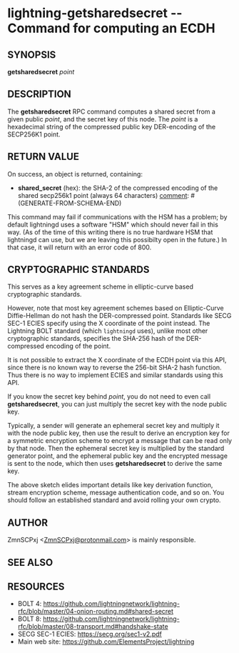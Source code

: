 lightning-getsharedsecret -- Command for computing an ECDH
==========================================================

SYNOPSIS
--------

**getsharedsecret** *point*

DESCRIPTION
-----------

The **getsharedsecret** RPC command computes a shared secret from a
given public *point*, and the secret key of this node.
The *point* is a hexadecimal string of the compressed public
key DER-encoding of the SECP256K1 point.

RETURN VALUE
------------

[comment]: # (GENERATE-FROM-SCHEMA-START)
On success, an object is returned, containing:
- **shared_secret** (hex): the SHA-2 of the compressed encoding of the shared secp256k1 point (always 64 characters)
[comment]: # (GENERATE-FROM-SCHEMA-END)

This command may fail if communications with the HSM has a
problem;
by default lightningd uses a software "HSM" which should
never fail in this way.
(As of the time of this writing there is no true hardware
HSM that lightningd can use, but we are leaving this
possibilty open in the future.)
In that case, it will return with an error code of 800.

CRYPTOGRAPHIC STANDARDS
-----------------------

This serves as a key agreement scheme in elliptic-curve based
cryptographic standards.

However, note that most key agreement schemes based on
Elliptic-Curve Diffie-Hellman do not hash the DER-compressed
point.
Standards like SECG SEC-1 ECIES specify using the X coordinate
of the point instead.
The Lightning BOLT standard (which `lightningd` uses), unlike
most other cryptographic standards, specifies the SHA-256 hash
of the DER-compressed encoding of the point.

It is not possible to extract the X coordinate of the ECDH point
via this API, since there is no known way to reverse the 256-bit
SHA-2 hash function.
Thus there is no way to implement ECIES and similar standards using
this API.

If you know the secret key behind *point*, you do not need to
even call **getsharedsecret**, you can just multiply the secret key
with the node public key.

Typically, a sender will generate an ephemeral secret key
and multiply it with the node public key,
then use the result to derive an encryption key
for a symmetric encryption scheme
to encrypt a message that can be read only by that node.
Then the ephemeral secret key is multiplied
by the standard generator point,
and the ephemeral public key and the encrypted message is
sent to the node,
which then uses **getsharedsecret** to derive the same key.

The above sketch elides important details like
key derivation function, stream encryption scheme,
message authentication code, and so on.
You should follow an established standard and avoid
rolling your own crypto.

AUTHOR
------

ZmnSCPxj <<ZmnSCPxj@protonmail.com>> is mainly responsible.

SEE ALSO
--------

RESOURCES
---------

* BOLT 4: <https://github.com/lightningnetwork/lightning-rfc/blob/master/04-onion-routing.md#shared-secret>
* BOLT 8: <https://github.com/lightningnetwork/lightning-rfc/blob/master/08-transport.md#handshake-state>
* SECG SEC-1 ECIES: <https://secg.org/sec1-v2.pdf>
* Main web site: <https://github.com/ElementsProject/lightning>


[comment]: # ( SHA256STAMP:e7542ba319a25191968aacaa577e0bc29928f6069156eff286c7892444691c74)
